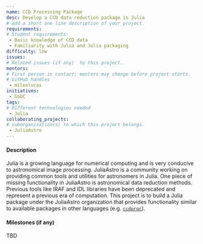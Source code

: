 ```yaml
---
name: CCD Processing Package
desc: Develop a CCD data reduction package in Julia
# add a short one line description of your project
requirements:
# Student requirements:
 - Basic knowledge of CCD data
 - Familiarity with Julia and Julia packaging
difficulty: low
issues:
# Related issues (if any)  to this project.
mentors:
# First person in contact; mentors may change before project starts.
# GitHub handles
 - mileslucas
initiatives:
 - GSOC
tags:
# Different technologies needed
 - Julia
collaborating_projects:
# suborganisation(s) to which this project belongs.
 - JuliaAstro
---
```


#### Description

Julia is a growing language for numerical computing and is very conducive to astronomical image processing. JuliaAstro is a community working on providing common tools and utilities for astronomers in Julia. One piece of missing functionality in JuliaAstro is astronomical data reduction methods. Previous tools like IRAF and IDL libraries have been deprecated and represent a previous era of computation. This project is to build a Julia package under the JuliaAstro organization that provides functionality similar to available packages in other languages (e.g. [`ccdproc`](https://ccdproc.readthedocs.io/)).

#### Milestones (if any)

TBD

